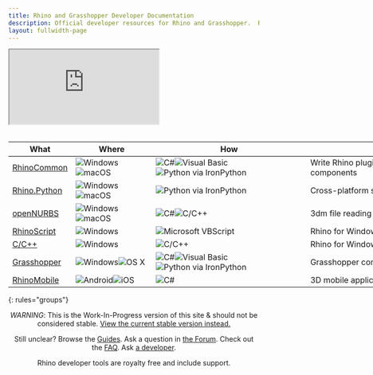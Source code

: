 ```yaml
---
title: Rhino and Grasshopper Developer Documentation
description: Official developer resources for Rhino and Grasshopper.  Rhino developer tools are royalty free and include support.
layout: fullwidth-page
---
```

<!--
<div align="center"><h1 id="getting-started-with-rhino-development">Getting Started with Rhino Development</h1></div>
-->
<!--
<div>
  <table style="width:100%; border: 1px; margin: 0 auto; padding:0; border-spacing: 0px; border-collapse: separate;">
    <tbody>
      <tr>
        <td style="padding: 20px; text-align: center;">
          <a href="{{ site.baseurl }}/guides/#grasshopper" title="Grasshopper Components">
            <img src="{{ site.baseurl }}/images/ghcomponent-logo-intro.png" class="index_use_images">
          </a>
        </td>
        <td style="padding: 20px; text-align: center;">
          <a href="{{ site.baseurl }}/guides/#rhinocommon" title="RhinoCommon: The cross-platform .NET SDK for Rhino and Grasshopper">
            <img src="{{ site.baseurl }}/images/rhinocommon-logo-intro.png" class="index_use_images">
          </a>
        </td>
        <td style="padding: 20px; text-align: center;">
          <a href="{{ site.baseurl }}/guides/#rhinopython" title="Rhino.Python: Pythonic in three dimensions!">
            <img src="{{ site.baseurl }}/images/rhino-python-logo-intro.png" class="index_use_images">
          </a>
        </td>
      </tr>
    </tbody>
  </table>
</div>
-->
<div class="embed-responsive embed-responsive-16by9">
  <iframe class="embed-responsive-item" src="https://player.vimeo.com/video/188730450"></iframe>
</div>

<br>

<div class="table-responsive" align="center">
<table class="table" style="width:940px;">
  <thead>
    <tr style="border-bottom:1pt solid black;">
      <th>What</th>
      <th>Where</th>
      <th>How</th>
      <th>Why</th>
    </tr>
  </thead>
  <tbody class="table-striped index_table">
  <tr>
    <td><a href="{{ site.baseurl }}/guides/rhinocommon" title="RhinoCommon: The cross-platform toolkit for Rhino and Grasshopper"> RhinoCommon</a></td>
	<td><img src="{{ site.baseurl }}/images/win-logo-small.png" alt="Windows" class="index_table_icon" title="Windows"><img src="{{ site.baseurl }}/images/mac-logo-small.png" alt="macOS" class="index_table_icon" title="Apple macOS"></td>
	<td><img src="{{ site.baseurl }}/images/cs-logo-small.png" alt="C#" class="index_table_icon" title="C#"><img src="{{ site.baseurl }}/images/vb-logo-small.png" alt="Visual Basic" class="index_table_icon" title="Visual Basic"><img src="{{ site.baseurl }}/images/python-logo-small.png" alt="Python via IronPython" class="index_table_icon" title="Python via IronPython"></td>
    <td class="index_table_primary_use">Write Rhino plugins & Grasshopper components</td>  
  </tr>
  <tr>
    <td><a href="{{ site.baseurl }}/guides/rhinopython" title="Rhino.Python: Pythonic in three dimensions!"> Rhino.Python</a></td>
	<td><img src="{{ site.baseurl }}/images/win-logo-small.png" alt="Windows" class="index_table_icon" title="Windows"><img src="{{ site.baseurl }}/images/mac-logo-small.png" alt="macOS" class="index_table_icon" title="Apple macOS"></td>
	<td><img src="{{ site.baseurl }}/images/python-logo-small.png" alt="Python via IronPython" class="index_table_icon" title="Python via IronPython"></td>
    <td class="index_table_primary_use">Cross-platform scripting</td>  
  </tr>
  <tr>
    <td><a href="{{ site.baseurl }}/guides/opennurbs" title="openNURBS is free and open source"> openNURBS</a></td>
	<td><img src="{{ site.baseurl }}/images/win-logo-small.png" alt="Windows" class="index_table_icon" title="Windows"><img src="{{ site.baseurl }}/images/mac-logo-small.png" alt="macOS" class="index_table_icon" title="Apple macOS"></td>
	<td><img src="{{ site.baseurl }}/images/cs-logo-small.png" alt="C#" class="index_table_icon" title="C#"><img src="{{ site.baseurl }}/images/cpp-logo-small.png" alt="C/C++" class="index_table_icon" title="C/C++"></td>
    <td class="index_table_primary_use">3dm file reading and writing</td>  
  </tr>
  <tr>
    <td><a href="{{ site.baseurl }}/guides/rhinoscript" title="RhinoScript is based on Microsoft's VBScript language"> RhinoScript</a></td>
	<td><img src="{{ site.baseurl }}/images/win-logo-small.png" alt="Windows" class="index_table_icon" title="Windows"></td>
	<td><img src="{{ site.baseurl }}/images/vbscript-logo-small.png" alt="Microsoft VBScript" class="index_table_icon" title="Microsoft VBScript"></td>
    <td class="index_table_primary_use">Rhino for Windows scripting</td>  
  </tr>
  <tr>
    <td><a href="{{ site.baseurl }}/guides/cpp" title="C/C++ SDK for Rhino for Windows"> C/C++</a></td>
	<td><img src="{{ site.baseurl }}/images/win-logo-small.png" alt="Windows" class="index_table_icon" title="Windows"></td>
	<td><img src="{{ site.baseurl }}/images/cpp-logo-small.png" alt="C/C++" class="index_table_icon" title="C/C++"></td>
    <td class="index_table_primary_use">Rhino for Windows plugins</td>  
  </tr>
   <tr>
    <td><a href="{{ site.baseurl }}/guides/#grasshopper" title="Grasshopper Component Development"> Grasshopper</a></td>
	<td><img src="{{ site.baseurl }}/images/win-logo-small.png" alt="Windows" class="index_table_icon" title="Windows"><img src="{{ site.baseurl }}/images/mac-logo-small.png" alt="OS X" class="index_table_icon" title="Mac OS X"></td>
	<td><img src="{{ site.baseurl }}/images/cs-logo-small.png" alt="C#" class="index_table_icon" title="C#"><img src="{{ site.baseurl }}/images/vb-logo-small.png" alt="Visual Basic" class="index_table_icon" title="Visual Basic"><img src="{{ site.baseurl }}/images/python-logo-small.png" alt="Python via IronPython" class="index_table_icon" title="Python via IronPython"></td>
    <td class="index_table_primary_use">Grasshopper components</td>  
  </tr>
  <!--
  <tr>
    <td><a href="{{ site.baseurl }}/guides/#rdk" title="Renderer Development Kit"> RDK</a></td>
	<td><img src="{{ site.baseurl }}/images/win-logo-small.png" alt="Windows" class="index_table_icon" title="Windows"></td>
	<td><img src="{{ site.baseurl }}/images/cs-logo-small.png" alt="C#" class="index_table_icon" title="C#"><img src="{{ site.baseurl }}/images/cpp-logo-small.png" alt="C/C++" class="index_table_icon" title="C/C++"><img src="{{ site.baseurl }}/images/vbscript-logo-small.png" alt="Microsoft VBScript" class="index_table_icon" title="Microsoft VBScript"></td>
    <td class="index_table_primary_use">Renderer plugin development on Windows.</td>  
  </tr>
  -->
  <!-- RAP is really just a feature of the C/C++ SDK and the RhinoCommon SDK
  <tr>
    <td><a href="{{ site.baseurl }}/guides/#rap" title="Rhino Application Platform"> RAP</a></td>
	<td><img src="{{ site.baseurl }}/images/win-logo-small.png" alt="Windows" class="index_table_icon" title="Windows"></td>
	<td><img src="{{ site.baseurl }}/images/cs-logo-small.png" alt="C#" class="index_table_icon" title="C#"><img src="{{ site.baseurl }}/images/cpp-logo-small.png" alt="C/C++" class="index_table_icon" title="C/C++"></td>
    <td class="index_table_primary_use">"Skinning" Rhino for Windows.</td>  
  </tr>
  -->
  <!--
  <tr>
    <td><a href="{{ site.baseurl }}/guides/#zoo" title="Zoo License Manager Plugins"> Zoo</a></td>
	<td><img src="{{ site.baseurl }}/images/win-logo-small.png" alt="Windows" class="index_table_icon" title="Windows"></td>
	<td><img src="{{ site.baseurl }}/images/cs-logo-small.png" alt="C#" class="index_table_icon" title="C#"><img src="{{ site.baseurl }}/images/cpp-logo-small.png" alt="C/C++" class="index_table_icon" title="C/C++"></td>
    <td class="index_table_primary_use">Zoo license manager plugins on Windows</td>  
  </tr>
  -->
  <tr>
    <td><a href="{{ site.baseurl }}/guides/rhinomobile" title="Tools for using 3dm files in mobile applications"> RhinoMobile</a></td>
	<td><img src="{{ site.baseurl }}/images/android-logo-small.png" alt="Android" class="index_table_icon" title="Android"><img src="{{ site.baseurl }}/images/ios-logo-small.png" alt="iOS" class="index_table_icon" title="Apple iOS"></td>
	<td><img src="{{ site.baseurl }}/images/cs-logo-small.png" alt="C#" class="index_table_icon" title="C#"></td>
    <td class="index_table_primary_use">3D mobile application development</td>  
  </tr>
 </tbody>
 </table>
 </div>

{: rules="groups"}

<div align="center">
<p><i>WARNING</i>: This is the Work-In-Progress version of this site & should not be considered stable. <a href="{{site.baseurl_orig}}{{ page.url }}">View the current stable version instead.</a></p>

<p>Still unclear?  Browse the <a href="{{ site.baseurl }}/guides/">Guides</a>.  Ask a question in <a href="{{ site.baseurl }}/guides/general/contributing/#discourse">the Forum</a>.  Check out the <a href="{{ site.baseurl }}/guides/general/frequently-asked-questions/">FAQ</a>. Ask <a href="{{ site.baseurl }}/guides/general/contributing/#contacts">a developer</a>.</p>

<p>Rhino developer tools are royalty free and include support.</p>

</div>
